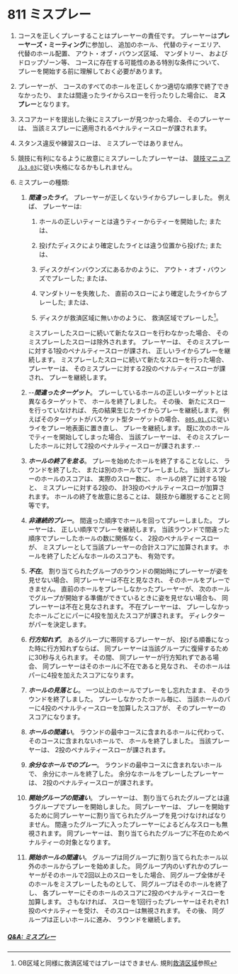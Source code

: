 # 811 ミスプレー

1. コースを正しくプレーすることはプレーヤーの責任です。
プレーヤーは**プレーヤーズ・ミーティング**に参加し、
追加のホール、
代替のティーエリア、
代替のホール配置、
アウト・オブ・バウンズ区域、
マンダトリー、
およびドロップゾーン等、
コースに存在する可能性のある特別な条件について、
プレーを開始する前に理解しておく必要があります。

1. プレーヤーが、
コースのすべてのホールを正しくかつ適切な順序で終了できなかったり、
または間違ったライからスローを行ったりした場合に、
**ミスプレー**となります。

1. スコアカードを提出した後にミスプレーが見つかった場合、
そのプレーヤーは、
当該ミスプレーに適用されるペナルティースローが課されます。

1. スタンス違反や練習スローは、
ミスプレーではありません。

1. 競技に有利になるように故意にミスプレーしたプレーヤーは、
[競技マニュアル`3.03`](http://www.jpdga.jp/dgcm.php)に従い失格になるかもしれません。

1. ミスプレーの種類:

    1. **_間違ったライ_**。
    プレーヤーが正しくないライからプレーしました。
    例えば、
    プレーヤーは:

        1. ホールの正しいティーとは違うティーからティーを開始した;
        または、

        1. 投げたディスクにより確定したライとは違う位置から投げた;
        または、

        1. ディスクがインバウンズにあるかのように、
        アウト・オブ・バウンズでプレーした;
        または、

        1. マンダトリーを失敗した、
        直前のスローにより確定したライからプレーした;
        または、

        1. ディスクが救済区域に無いかのように、
        救済区域でプレーした[^811.1]。

        ミスプレーしたスローに続いて新たなスローを行わなかった場合、
        そのミスプレーしたスローは除外されます。
        プレーヤーは、
        そのミスプレーに対する1投のペナルティースローが課され、
        正しいライからプレーを継続します。
        ミスプレーしたスローに続いて新たなスローを行った場合、
        プレーヤーは、
        そのミスプレーに対する2投のペナルティースローが課され、
        プレーを継続します。

    1. --**_間違ったターゲット_**。
    プレーしているホールの正しいターゲットとは異なるターゲットで、
    ホールを終了しました。
    その後、
    新たにスローを行っていなければ、
    先の結果生じたライからプレーを継続します。
    例えばそのターゲットがバスケット型ターゲットの場合、
    [`805.01.C`](80501)に従いライをプレー地表面に置き直し、
    プレーを継続します。
    既に次のホールでティーを開始してしまった場合、
    当該プレーヤーは、
    そのミスプレーしたホールに対して2投のペナルティースローが課されます.--

    1. **_ホールの終了を怠る_**。
    プレーを始めたホールを終了することなしに、
    ラウンドを終了した、
    または別のホールでプレーしました。
    当該ミスプレーのホールのスコアは、
    実際のスロー数に、
    ホールの終了に対する1投と、
    ミスプレーに対する2投の、
    計3投のペナルティースローが加算されます。
    ホールの終了を故意に怠ることは、
    競技から離脱することと同等です。

    1. **_非連続的プレー_**。
    間違った順序でホールを回ってプレーしました。
    プレーヤーは、
    正しい順序でプレーを継続します。
    当該ラウンドで間違った順序でプレーしたホールの数に関係なく、
    2投のペナルティースローが、
    ミスプレーとして当該プレーヤーの合計スコアに加算されます。
    ホールを終了したどんなホールのスコアも、
    有効です。

    1. **_不在_**。
    割り当てられたグループのラウンドの開始時にプレーヤーが姿を見せない場合、
    同プレーヤーは不在と見なされ、
    そのホールをプレーできません。
    直前のホールをプレーしなかったプレーヤーが、
    次のホールでグループが開始する準備ができているときに姿を見せない場合も、
    同プレーヤーは不在と見なされます。
    不在プレーヤーは、
    プレーしなかったホールごとにパーに4投を加えたスコアが課されます。
    ディレクターがパーを決定します。

    1. **_行方知れず_**。
    あるグループに帯同するプレーヤーが、
    投げる順番になった時に行方知れずならば、
    同プレーヤーは当該グループに復帰するために30秒与えられます。
    その間、
    同プレーヤーが行方知れずである場合、
    同プレーヤーはそのホールに不在であると見なされ、
    そのホールはパーに4投を加えたスコアになります。

    1. **_ホールの見落とし_**。
    一つ以上のホールでプレーをし忘れたまま、
    そのラウンドを終了しました。
    プレーしなかったホール毎に、
    当該ホールのパーに4投のペナルティースローを加算したスコアが、
    そのプレーヤーのスコアになります。

    1. **_ホールの間違い_**。
    ラウンドの最中コースに含まれるホールに代わって、
    そのコースに含まれないホールで、
    ホールを終了しました。
    当該プレーヤーは、
    2投のペナルティースローが課されます。

    1. **_余分なホールでのプレー_**。
    ラウンドの最中コースに含まれないホールで、
    余分にホールを終了した。
    余分なホールをプレーしたプレーヤーは、
    2投のペナルティースローが課されます。

    1. **_開始グループの間違い_**。
    プレーヤーは、
    割り当てられたグループとは違うグループでプレーを開始しました。
    同プレーヤーは、
    プレーを開始するために同プレーヤーに割り当てられたグループを見つけなければなりません。
    間違ったグループに入ったプレーヤーによるどんなスローも無視されます。
    同プレーヤーは、
    割り当てられたグループに不在のためペナルティーの対象となります。

    1. **_開始ホールの間違い_**。
    グループは同グループに割り当てられたホール以外のホールからプレーを始めました。
    同グループ内のいずれかのプレーヤーがそのホールで2回以上のスローをした場合、
    同グループ全体がそのホールをミスプレーしたものとして、
    同グループはそのホールを終了し、
    各プレーヤーにそのホールのスコアに2投のペナルティースローを加算します。
    さもなければ、
    スローを1回行ったプレーヤーはそれぞれ1投のペナルティーを受け、
    そのスローは無視されます。
    その後、
    同グループは正しいホールに進み、
    ラウンドを継続します。

##### [Q&A: ミスプレー](qa-mis)



[^811.1]: OB区域と同様に救済区域ではプレーはできません. 規則[救済区域](80604)参照
